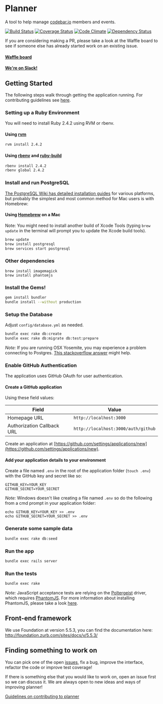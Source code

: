 # Planner

A tool to help manage [codebar.io](http://codebar.io) members and events.

[![Build Status](https://travis-ci.org/codebar/planner.png?branch=master)](https://travis-ci.org/codebar/planner)
[![Coverage Status](https://coveralls.io/repos/codebar/planner/badge.png)](https://coveralls.io/r/codebar/planner)
[![Code Climate](https://codeclimate.com/github/codebar/planner.png)](https://codeclimate.com/github/codebar/planner)
[![Dependency Status](https://gemnasium.com/codebar/planner.png)](https://gemnasium.com/codebar/planner)

If you are considering making a PR, please take a look at the Waffle board to see if someone else has already started work on an existing issue.

#### [Waffle board](https://waffle.io/codebar/planner)

#### [We're on Slack!](https://codebar-slack.herokuapp.com)


## Getting Started

The following steps walk through getting the application running. For contributing guidelines see [here](https://github.com/codebar/planner/blob/master/CONTRIBUTING.md).

### Setting up a Ruby Environment

You will need to install Ruby 2.4.2 using RVM or rbenv.

#### Using [rvm](https://rvm.io/rvm/install)

```bash
rvm install 2.4.2
```

#### Using [rbenv](https://github.com/sstephenson/rbenv) and [ruby-build](https://github.com/sstephenson/ruby-build)

```bash
rbenv install 2.4.2
rbenv global 2.4.2
```

### Install and run PostgreSQL
[The PostgreSQL Wiki has detailed installation guides](https://wiki.postgresql.org/wiki/Detailed_installation_guides) for various platforms, but probably the simplest and most common method for Mac users is with Homebrew:

#### Using [Homebrew](https://brew.sh/) on a Mac
Note: You might need to install another build of Xcode Tools (typing `brew update` in the terminal will prompt you to update the Xcode build tools).
```bash
brew update
brew install postgresql
brew services start postgresql
```
### Other dependencies
```
brew install imagemagick
brew install phantomjs
```

### Install the Gems!

```bash
gem install bundler
bundle install --without production
```

### Setup the Database

Adjust `config/database.yml` as needed.

```bash
bundle exec rake db:create
bundle exec rake db:migrate db:test:prepare
```

*Note:* If you are running OSX Yosemite, you may experience a problem connecting to
Postgres. [This stackoverflow answer](http://stackoverflow.com/a/26458194/1510063) might help.

### Enable GitHub Authentication

The application uses GitHub OAuth for user authentication.

#### Create a GitHub application

Using these field values:

| Field | Value |
| --- | --- |
| Homepage URL | `http://localhost:3000` |
| Authorization Callback URL | `http://localhost:3000/auth/github` |

Create an application at [https://github.com/settings/applications/new](https://github.com/settings/applications/new).

#### Add your application details to your environment

Create a file named `.env` in the root of the application folder (`touch .env`)
with the GitHub key and secret like so:

    GITHUB_KEY=YOUR_KEY
    GITHUB_SECRET=YOUR_SECRET

*Note:* Windows doesn't like creating a file named `.env` so do the following
from a cmd prompt in your application folder:

    echo GITHUB_KEY=YOUR_KEY >> .env
    echo GITHUB_SECRET=YOUR_SECRET >> .env

### Generate some sample data

```bash
bundle exec rake db:seed
```

### Run the app

```bash
bundle exec rails server
```

### Run the tests

```bash
bundle exec rake
```

*Note:* JavaScript acceptance tests are relying on the [Poltergeist](https://github.com/teampoltergeist/poltergeist) driver, which requires
[PhantomJS](http://phantomjs.org). For more information about installing PhantomJS, please take a look
[here](https://github.com/teampoltergeist/poltergeist#installing-phantomjs).

## Front-end framework

We use Foundation at version 5.5.3, you can find the documentation here: http://foundation.zurb.com/sites/docs/v/5.5.3/

## Finding something to work on
You can pick one of the open [issues](https://github.com/codebar/planner/issues), fix a bug, improve the interface, refactor the code or improve test coverage!

If there is something else that you would like to work on, open an issue first so we can discuss it. We are always open to new ideas and ways of improving planner!

[Guidelines on contributing to planner](https://github.com/codebar/planner/blob/master/CONTRIBUTING.md)
